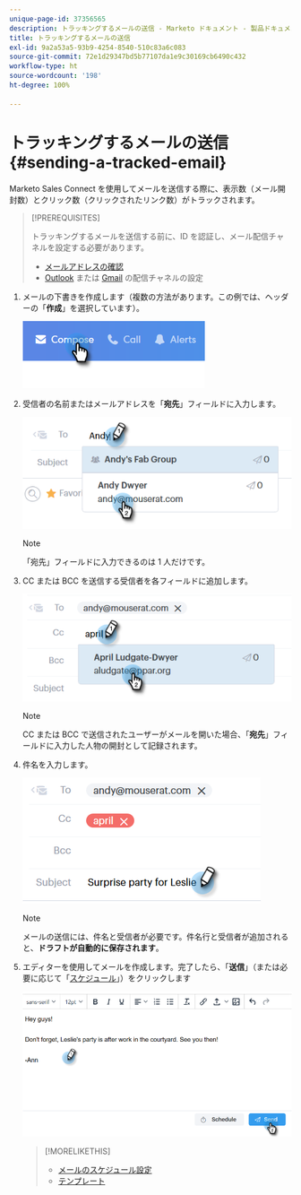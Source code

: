 ```yaml
---
unique-page-id: 37356565
description: トラッキングするメールの送信 - Marketo ドキュメント - 製品ドキュメント
title: トラッキングするメールの送信
exl-id: 9a2a53a5-93b9-4254-8540-510c83a6c083
source-git-commit: 72e1d29347bd5b77107da1e9c30169cb6490c432
workflow-type: ht
source-wordcount: '198'
ht-degree: 100%

---
```


# トラッキングするメールの送信 {#sending-a-tracked-email}

Marketo Sales Connect を使用してメールを送信する際に、表示数（メール開封数）とクリック数（クリックされたリンク数）がトラックされます。

>[!PREREQUISITES]
>
>トラッキングするメールを送信する前に、ID を認証し、メール配信チャネルを設定する必要があります。
>
>* [メールアドレスの確認](/help/marketo/product-docs/marketo-sales-connect/getting-started/email-settings/verify-your-email.md)
>* [Outlook](/help/marketo/product-docs/marketo-sales-connect/email-plugins/msc-for-outlook/email-connection-for-outlook-users.md) または [Gmail](/help/marketo/product-docs/marketo-sales-connect/email-plugins/gmail/email-connection-for-gmail-users.md) の配信チャネルの設定


1. メールの下書きを作成します（複数の方法があります。この例では、ヘッダーの「**作成**」を選択しています）。

   ![](assets/one.png)

1. 受信者の名前またはメールアドレスを「**宛先**」フィールドに入力します。

   ![](assets/two.png)

   >[!NOTE]
   >
   >「宛先」フィールドに入力できるのは 1 人だけです。

1. CC または BCC を送信する受信者を各フィールドに追加します。

   ![](assets/three.png)

   >[!NOTE]
   >
   >CC または BCC で送信されたユーザーがメールを開いた場合、「**宛先**」フィールドに入力した人物の開封として記録されます。

1. 件名を入力します。

   ![](assets/four.png)

   >[!NOTE]
   >
   >メールの送信には、件名と受信者が必要です。件名行と受信者が追加されると、**ドラフトが自動的に保存されます**。

1. エディターを使用してメールを作成します。完了したら、「**送信**」（または必要に応じて「[スケジュール](/help/marketo/product-docs/marketo-sales-connect/email/using-the-compose-window/scheduling-an-email.md)」）をクリックします

   ![](assets/five.png)

   >[!MORELIKETHIS]
   >
   >* [メールのスケジュール設定](/help/marketo/product-docs/marketo-sales-connect/email/using-the-compose-window/scheduling-an-email.md)
   >* [テンプレート](/help/marketo/product-docs/marketo-sales-connect/templates/create-a-new-template.md)

